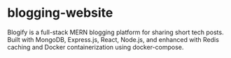 # blogging-website
Blogify is a full-stack MERN blogging platform for sharing short tech posts. Built with MongoDB, Express.js, React, Node.js, and enhanced with Redis caching and Docker containerization using docker-compose.
